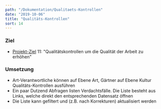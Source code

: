 ```yaml
---
path: "/Dokumentation/Qualitaets-Kontrollen"
date: "2019-10-06"
title: "Qualitäts-Kontrollen"
sort: 14
---
```


### Ziel
- [Projekt-Ziel](/Dokumentation/Ziele) 11: "Qualitätskontrollen um die Qualität der Arbeit zu erhöhen"<br/>

### Umsetzung

- Art-Verantwortliche können auf Ebene Art, Gärtner auf Ebene Kultur Qualitäts-Kontrollen ausführen
- Ein paar Dutzend Abfragen listen Verdachtsfälle. Die Liste besteht aus Links, welche direkt den entsprechenden Datensatz öffnen
- Die Liste kann gefiltert und (z.B. nach Korrekturen) aktualisiert werden
